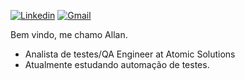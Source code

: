 [![Linkedin](https://img.shields.io/badge/-LinkedIn-blue?style=flat&logo=Linkedin&logoColor=white)](https://www.linkedin.com/in/allandxsh/)
[![Gmail](https://img.shields.io/badge/-Gmail-c14438?style=flat&logo=Gmail&logoColor=white)](mailto:allanhmc9@gmail.com)

Bem vindo, me chamo Allan.

- Analista de testes/QA Engineer at Atomic Solutions
- Atualmente estudando automação de testes.
